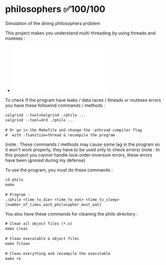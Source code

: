 # philosophers ✅100/100
Simulation of the dining philosophers problem

This project makes you understand multi-threading by using threads and mutexes :
- ![philosophers subject](en.philosophers.subject.pdf)

To check if the program have leaks / data races / threads or mutexes errors you have these followind commands / methods :
```shell
valgrind --tool=helgrind ./philo ...
valgrind --tool=drd ./philo ...

# Or go in the Makefile and change the -pthread compiler flag
#  with -fsanitize=thread & recompile the program
```
(note : These commands / methods may cause some lag in the program so it won't work properly, they have to be used only to check errors)
(note : In this project you cannot handle lock-order-inversion errors, these errors have been ignored during my defense)

  To use the program, you must do these commands :
```shell
cd philo
make

# Program :
./philo <time_to_die> <time_to_eat> <time_to_sleep> [number_of_times_each_philosopher_must_eat]
```

You also have these commands for cleaning the philo directory :
```shell
# Clean all object files (*.o)
make clean

# Clean executable & object files
make fclean

# Clean everything and recompile the executable
make re
```
